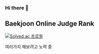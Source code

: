 ### Hi there 👋

## Baekjoon Online Judge Rank
[![Solved.ac
프로필](http://mazassumnida.wtf/api/v2/generate_badge?boj=lightjean)](https://solved.ac/lightjean)

여러가지 해보려고 노력 중
